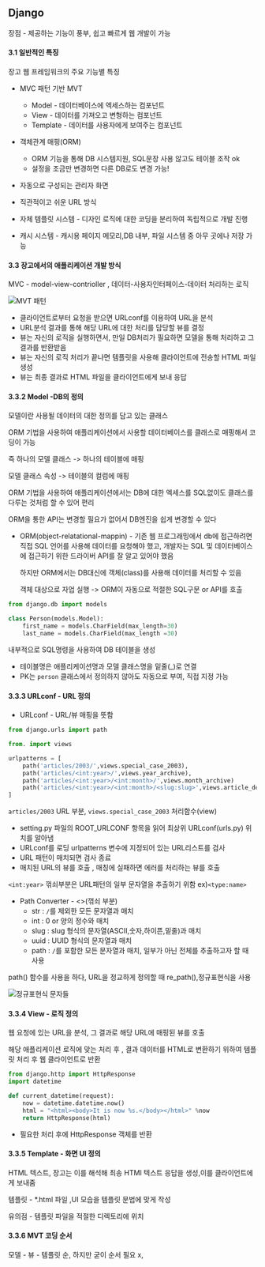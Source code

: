 ## Django

장점 - 제공하는 기능이 풍부, 쉽고 빠르게 웹 개발이 가능

#### 3.1 일반적인 특징

장고 웹 프레임워크의 주요 기능별 특징

- MVC 패턴 기반 MVT 
  - Model - 데이터베이스에 엑세스하는 컴포넌트
  - View - 데이터를 가져오고 변형하는 컴포넌트
  - Template - 데이터를 사용자에게 보여주는 컴포넌트

- 객체관계 매핑(ORM)
  - ORM 기능을 통해 DB 시스템지원, SQL문장 사용 않고도 테이블 조작 ok
  - 설정을 조금만 변경하면 다른 DB로도 변경 가능!

- 자동으로 구성되는 관리자 화면
- 직관적이고 쉬운 URL 방식
- 자체 템플릿 시스템 - 디자인 로직에 대한 코딩을 분리하여 독립적으로 개발 진행
- 캐시 시스템  - 캐시용 페이지 메모리,DB 내부, 파일 시스템 중 아무 곳에나 저장 가능

#### 3.3 장고에서의 애플리케이션 개발 방식

MVC - model-view-contrioller , 데이터-사용자인터페이스-데이터 처리하는 로직

![MVT 패턴](https://t1.daumcdn.net/cfile/tistory/99B782465BB8D0C61A)

- 클라이언트로부터 요청을 받으면 URLconf를 이용하여 URL을 분석
- URL분석 결과를 통해 해당 URL에 대한 처리를 담당할 뷰를 결정
- 뷰는 자신의 로직을 실행하면서, 만일 DB처리가 필요하면 모델을 통해 처리하고 그 결과를 반환받음
- 뷰는 자신의 로직 처리가 끝나면 템플릿을 사용해 클라이언트에 전송할 HTML 파일 생성
- 뷰는 최종 결과로 HTML 파일을 클라이언트에게 보내 응답 

#### 3.3.2 Model -DB의 정의

모델이란 사용될 데이터의 대한 정의를 담고 있는 클래스

ORM 기법을 사용하여 애플리케이션에서 사용할 데이터베이스를 클래스로 매핑해서 코딩이 가능

즉 하나의 모델 클래스 -> 하나의 테이블에 매핑

모델 클래스 속성 -> 테이블의 컬럼에 매핑

ORM 기법을 사용하여 애플리케이션에서는 DB에 대한 엑세스를 SQL없이도 클래스를 다루는 것처럼 할 수 있어 편리

ORM을 통한 API는 변경할 필요가 없어서 DB엔진을 쉽게 변경할 수 있다

- ORM(object-relatational-mappin) - 기존 웹 프로그래밍에서 db에 접근하려면 직접 SQL 언어를 사용해 데이터를 요청해야 했고, 개발자는 SQL 및 데이터베이스에 접근하기 위한 드라이버 API를 잘 알고 있어야 했음

  하지만 ORM에서는 DB대신에 객체(class)를 사용해 데이터를 처리할 수 있음

  객체 대상으로 자업 실행 -> ORM이 자동으로 적절한 SQL구문 or API를 호출

```python
from django.db import models

class Person(models.Model):
    first_name = models.CharField(max_length=30)
    last_name = models.CharField(max_length =30)
```

내부적으로 SQL명령을 사용하여 DB 테이블을 생성

- 테이블명은 애플리케이션명과 모델 클래스명을 밑줄(_)로 연결
- PK는 `person` 클래스에서 정의하지 않아도 자동으로 부여, 직접 지정 가능

#### 3.3.3 URLconf - URL 정의

- URLconf - URL/뷰 매핑을 뜻함

```python
from django.urls import path

from. import views

urlpatterns = [
    path('articles/2003/',views.special_case_2003),
    path('articles/<int:year>/',views.year_archive),
    path('articles/<int:year>/<int:month>/',views.month_archive)
    path('articles/<int:year>/<int:month>/<slug:slug>',views.article_detail),
]
```

`articles/2003` URL 부분, `views.special_case_2003` 처리함수(view)

- setting.py 파일의 ROOT_URLCONF 항목을 읽어 최상위 URLconf(urls.py) 위치를 알아냄
- URLconf를 로딩 urlpatterns 변수에 지정되어 있는 URL리스트를 검사
- URL 패턴이 매치되면 검사 종료
- 매치된 URL의 뷰를 호출 , 매칭에 실패하면 에러를 처리하는 뷰를 호출

`<int:year>`  꺾쇠부분은 URL패턴의 일부 문자열을 추출하기 위함 ex)`<type:name>`

- Path Converter - <>(꺾쇠 부분)
  - str :  `/`를 제외한 모든 문자열과 매치
  - int : 0 or 양의 정수와 매치
  - slug : slug 형식의 문자열(ASCII,숫자,하이픈,밑줄)과 매치
  - uuid : UUID 형식의 문자열과 매치
  - path : `/`를 포함한 모든 문자열과 매치, 일부가 아닌 전체를 추출하고자 할 때 사용

path() 함수를 사용을 하다, URL을 정교하게 정의할 때 re_path(),정규표현식을 사용

![정규표현식 문자들](https://t1.daumcdn.net/cfile/tistory/99B44A375A9BD8FD10)

#### 3.3.4 View - 로직 정의

웹 요청에 있는 URL을 분석, 그 결과로 해당 URL에 매핑된 뷰를 호출

해당 애플리케이션 로직에 맞는 처리 후 , 결과 데이터를 HTML로 변환하기 위하여 템플릿 처리 후 웹 클라이언트로 반환

```python
from django.http import HttpResponse
import datetime

def current_datetime(request):
    now = datetime.datetime.now()
    html = "<html><body>It is now %s.</body></html>" %now
    return HttpResponse(html)
```

- 필요한 처리 후에 HttpResponse 객체를 반환

#### 3.3.5 Template - 화면 UI 정의

HTML 텍스트, 장고는 이를 해석해 최송 HTMl 텍스트 응답을 생성,이를 클라이언트에게 보내줌

템플릿 - *.html 파일 ,UI 모습을 템플릿 문법에 맞게 작성

유의점 - 템플릿 파일을 적절한 디렉토리에 위치

#### 3.3.6 MVT 코딩 순서

모델 - 뷰 - 템플릿 순, 하지만 굳이 순서 필요 x,


